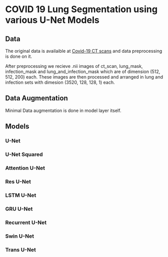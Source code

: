 # **COVID 19 Lung Segmentation using various U-Net Models**
## Data
The original data is availaible at [Covid-19 CT scans](https://www.kaggle.com/datasets/andrewmvd/covid19-ct-scans) and data preprocessing is done on it.

After preprocessing we recieve .nii images of ct_scan, lung_mask, infection_mask and lung_and_infection_mask which are of dimension (512, 512, 200) each.
These images are then processed and arranged in lung and infection sets with dimesion (3520, 128, 128, 1) each.

## Data Augmentation
Minimal Data augmentation is done in model layer itself.

## Models
### U-Net
### U-Net Squared
### Attention U-Net
### Res U-Net
### LSTM U-Net
### GRU U-Net
### Recurrent U-Net
### Swin U-Net
### Trans U-Net
